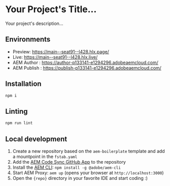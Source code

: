 # Your Project's Title...
Your project's description...

## Environments
- Preview: https://main--seat91--l428.hlx.page/
- Live: https://main--seat91--l428.hlx.live/
- AEM Author : https://author-p133141-e1294296.adobeaemcloud.com/
- AEM Publish : https://publish-p133141-e1294296.adobeaemcloud.com/

## Installation

```sh
npm i
```

## Linting

```sh
npm run lint
```

## Local development

1. Create a new repository based on the `aem-boilerplate` template and add a mountpoint in the `fstab.yaml`
1. Add the [AEM Code Sync GitHub App](https://github.com/apps/aem-code-sync) to the repository
1. Install the [AEM CLI](https://github.com/adobe/helix-cli): `npm install -g @adobe/aem-cli`
1. Start AEM Proxy: `aem up` (opens your browser at `http://localhost:3000`)
1. Open the `{repo}` directory in your favorite IDE and start coding :)
